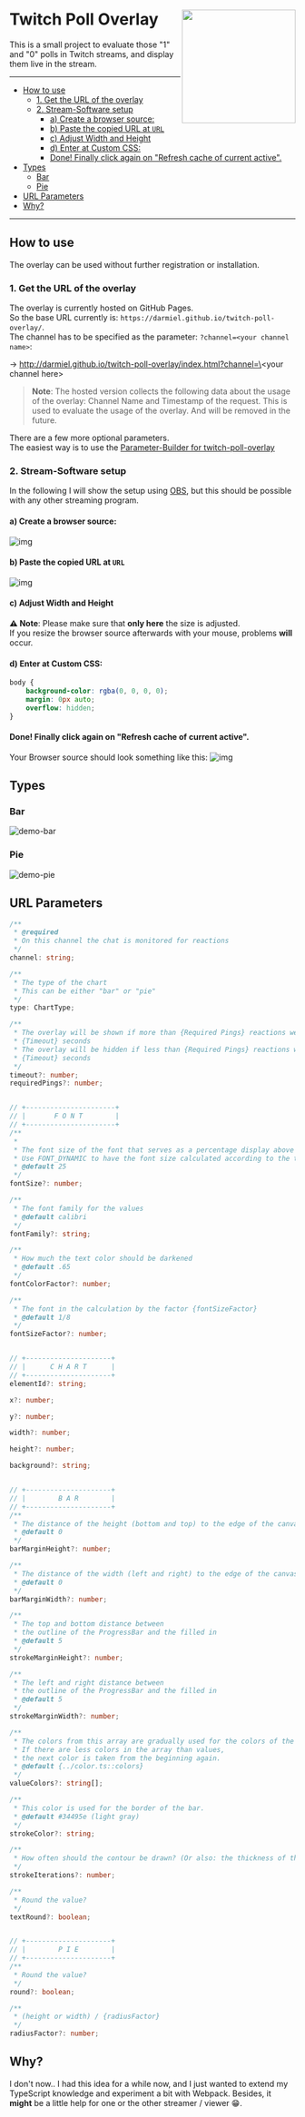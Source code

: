 # Twitch Poll Overlay<img align="right" width="200" height="200" src="https://i.imgur.com/v7TevuS.png">
This is a small project to evaluate those "1" and "0" polls in Twitch streams, and display them live in the stream.

---

- [How to use](#how-to-use)
  - [1. Get the URL of the overlay](#1-get-the-url-of-the-overlay)
  - [2. Stream-Software setup](#2-stream-software-setup)
    - [a) Create a browser source:](#a-create-a-browser-source)
    - [b) Paste the copied URL at `URL`](#b-paste-the-copied-url-at-url)
    - [c) Adjust Width and Height](#c-adjust-width-and-height)
    - [d) Enter at Custom CSS:](#d-enter-at-custom-css)
    - [Done! Finally click again on "Refresh cache of current active".](#done-finally-click-again-on-refresh-cache-of-current-active)
- [Types](#types)
  - [Bar](#bar)
  - [Pie](#pie)
- [URL Parameters](#url-parameters)
- [Why?](#why)

---

## How to use
The overlay can be used without further registration or installation.

### 1. Get the URL of the overlay
The overlay is currently hosted on GitHub Pages.  
So the base URL currently is: `https://darmiel.github.io/twitch-poll-overlay/`.  
The channel has to be specified as the parameter: `?channel=<your channel name>`:


-> http://darmiel.github.io/twitch-poll-overlay/index.html?channel=\<your channel here\>

> **Note**: The hosted version collects the following data about the usage of the overlay:
> Channel Name and Timestamp of the request. This is used to evaluate the usage of the overlay.
> And will be removed in the future.

There are a few more optional parameters.  
The easiest way is to use the 
[Parameter-Builder for twitch-poll-overlay](http://darmiel.github.io/twitch-poll-overlay/builder.html)

### 2. Stream-Software setup
In the following I will show the setup using [OBS](https://obsproject.com), but this should be possible with any other streaming program.

#### a) Create a browser source:
![img](assets/hiw-create-browser.png)

#### b) Paste the copied URL at `URL`
![img](assets/hiw-url-browser-source.png)

#### c) Adjust Width and Height
**⚠️ Note**: Please make sure that **only here** the size is adjusted.  
If you resize the browser source afterwards with your mouse, problems **will** occur.

#### d) Enter at Custom CSS:
```css
body { 
    background-color: rgba(0, 0, 0, 0); 
    margin: 0px auto; 
    overflow: hidden; 
}
```

#### Done! Finally click again on "Refresh cache of current active".
Your Browser source should look something like this:
![img](assets/hiw-ov-browser-source.png)

## Types
### Bar
![demo-bar](assets/demo-bar.gif)

### Pie
![demo-pie](assets/demo-pie.gif)

## URL Parameters
```typescript
/**
 * @required
 * On this channel the chat is monitored for reactions
 */
channel: string;

/**
 * The type of the chart
 * This can be either "bar" or "pie"
 */
type: ChartType;

/**
 * The overlay will be shown if more than {Required Pings} reactions were detected in
 * {Timeout} seconds
 * The overlay will be hidden if less than {Required Pings} reactions were detected in
 * {Timeout} seconds
 */
timeout?: number;
requiredPings?: number;


// +----------------------+
// |       F O N T        |
// +----------------------+
/**
 *
 * The font size of the font that serves as a percentage display above the chart.
 * Use FONT_DYNAMIC to have the font size calculated according to the total size of the chart (dynamic)
 * @default 25
 */
fontSize?: number;

/**
 * The font family for the values
 * @default calibri
 */
fontFamily?: string;

/**
 * How much the text color should be darkened
 * @default .65
 */
fontColorFactor?: number;

/**
 * The font in the calculation by the factor {fontSizeFactor}
 * @default 1/8
 */
fontSizeFactor?: number;


// +---------------------+
// |      C H A R T      |
// +---------------------+
elementId?: string;

x?: number;

y?: number;

width?: number;

height?: number;

background?: string;


// +---------------------+
// |        B A R        |
// +---------------------+
/**
 * The distance of the height (bottom and top) to the edge of the canvas
 * @default 0
 */
barMarginHeight?: number;

/**
 * The distance of the width (left and right) to the edge of the canvas
 * @default 0
 */
barMarginWidth?: number;

/**
 * The top and bottom distance between
 * the outline of the ProgressBar and the filled in
 * @default 5
 */
strokeMarginHeight?: number;

/**
 * The left and right distance between
 * the outline of the ProgressBar and the filled in
 * @default 5
 */
strokeMarginWidth?: number;

/**
 * The colors from this array are gradually used for the colors of the values of the bar.
 * If there are less colors in the array than values,
 * the next color is taken from the beginning again.
 * @default {../color.ts::colors}
 */
valueColors?: string[];

/**
 * This color is used for the border of the bar.
 * @default #34495e (light gray)
 */
strokeColor?: string;

/**
 * How often should the contour be drawn? (Or also: the thickness of the stroke)
 */
strokeIterations?: number;

/**
 * Round the value?
 */
textRound?: boolean;


// +---------------------+
// |        P I E        |
// +---------------------+
/**
 * Round the value?
 */
round?: boolean;

/**
 * (height or width) / {radiusFactor}
 */
radiusFactor?: number;
```

## Why?
I don't now.. I had this idea for a while now, and I just wanted to extend my TypeScript knowledge and experiment a bit with Webpack. Besides, it **might** be a little help for one or the other streamer / viewer 😁.